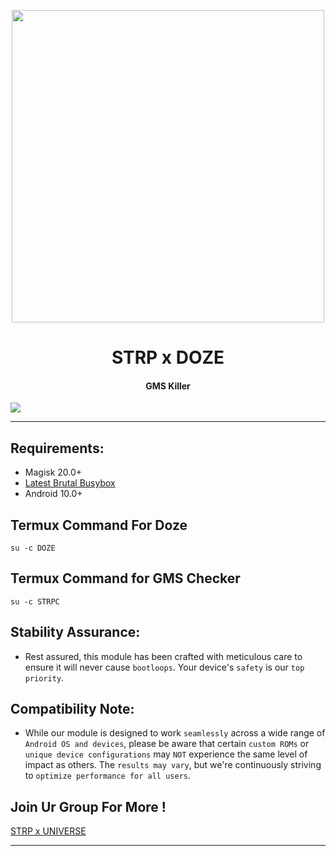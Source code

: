 <p align="center"><a href="https://t.me/AndroidRootModulesCommunity"><img src="https://i.imgur.com/cLkI5Xk.jpg" width="500"></a></p>  

 <h1 align="center"><b> STRP x DOZE</b></h1> 

 <h4 align="center">GMS Killer</h4>

 <a href="https://t.me/AndroidRootModulesCommunity"><img src="https://img.shields.io/badge/Join-Telegram%20Channel-red.svg?logo=Telegram"></a>

------------------------------

## Requirements:

- Magisk 20.0+
- [Latest Brutal Busybox](https://t.me/StratosphereCloud/182)
- Android 10.0+

## Termux Command For Doze
`su -c DOZE`

## Termux Command for GMS Checker
`su -c STRPC`

## Stability Assurance:
- Rest assured, this module has been crafted with meticulous care to ensure it will never cause `bootloops`. Your device's `safety` is our `top priority`.

## Compatibility Note:
- While our module is designed to work `seamlessly` across a wide range of `Android OS and devices`, please be aware that certain `custom ROMs` or `unique device configurations` may `NOT` experience the same level of impact as others. The `results may vary`, but we're continuously striving to `optimize performance for all users`.

## Join Ur Group For More !
[STRP x UNIVERSE](https://t.me/AndroidRootModulesCommunity)


----
